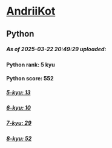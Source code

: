 # [AndriiKot](https://www.codewars.com/users/AndriiKot) 
## Python

##### As of 2025-03-22 20:49:29 uploaded:

#### Python rank: 5 kyu

#### Python score: 552

##### [5-kyu: 13](https://github.com/AndriiKot/Python__CodeWars/tree/main/kyu-5)

##### [6-kyu: 10](https://github.com/AndriiKot/Python__CodeWars/tree/main/kyu-6)

##### [7-kyu: 29](https://github.com/AndriiKot/Python__CodeWars/tree/main/kyu-7)

##### [8-kyu: 52](https://github.com/AndriiKot/Python__CodeWars/tree/main/kyu-8)

